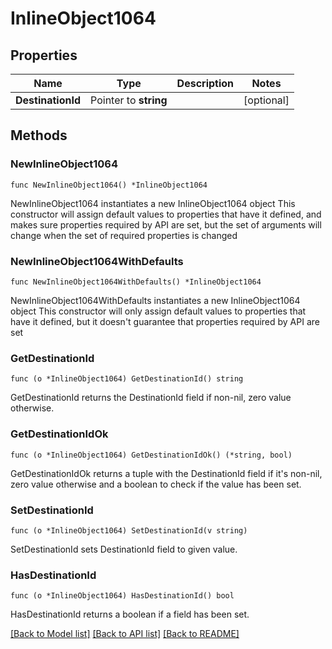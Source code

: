 # InlineObject1064

## Properties

Name | Type | Description | Notes
------------ | ------------- | ------------- | -------------
**DestinationId** | Pointer to **string** |  | [optional] 

## Methods

### NewInlineObject1064

`func NewInlineObject1064() *InlineObject1064`

NewInlineObject1064 instantiates a new InlineObject1064 object
This constructor will assign default values to properties that have it defined,
and makes sure properties required by API are set, but the set of arguments
will change when the set of required properties is changed

### NewInlineObject1064WithDefaults

`func NewInlineObject1064WithDefaults() *InlineObject1064`

NewInlineObject1064WithDefaults instantiates a new InlineObject1064 object
This constructor will only assign default values to properties that have it defined,
but it doesn't guarantee that properties required by API are set

### GetDestinationId

`func (o *InlineObject1064) GetDestinationId() string`

GetDestinationId returns the DestinationId field if non-nil, zero value otherwise.

### GetDestinationIdOk

`func (o *InlineObject1064) GetDestinationIdOk() (*string, bool)`

GetDestinationIdOk returns a tuple with the DestinationId field if it's non-nil, zero value otherwise
and a boolean to check if the value has been set.

### SetDestinationId

`func (o *InlineObject1064) SetDestinationId(v string)`

SetDestinationId sets DestinationId field to given value.

### HasDestinationId

`func (o *InlineObject1064) HasDestinationId() bool`

HasDestinationId returns a boolean if a field has been set.


[[Back to Model list]](../README.md#documentation-for-models) [[Back to API list]](../README.md#documentation-for-api-endpoints) [[Back to README]](../README.md)


